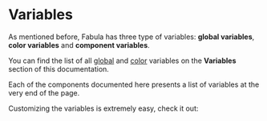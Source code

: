 # Variables

As mentioned before, Fabula has three type of variables: **global variables**, **color variables** and **component variables**.

You can find the list of all [global](/docs/variables/globals) and [color](/docs/variables/colors) variables on the **Variables** section of this documentation.

Each of the components documented here presents a list of variables at the very end of the page.

Customizing the variables is extremely easy, check it out: